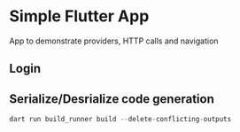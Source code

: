 # Simple Flutter App

App to demonstrate providers, HTTP calls and navigation

## Login


## Serialize/Desrialize code generation
```dart
dart run build_runner build --delete-conflicting-outputs
```